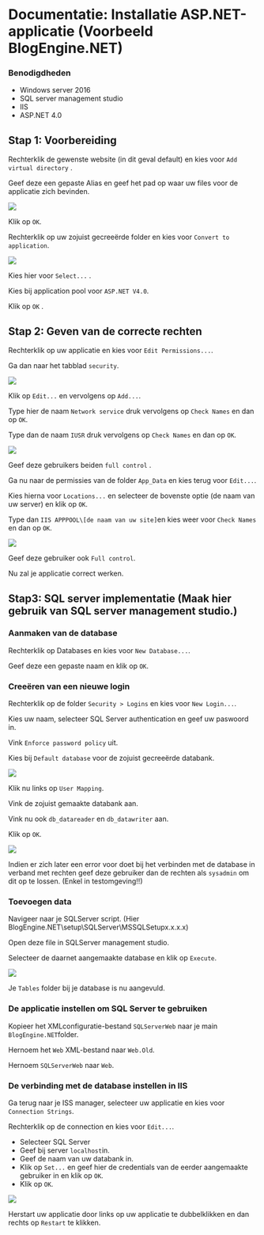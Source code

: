 # Documentatie: Installatie ASP.NET-applicatie (Voorbeeld BlogEngine.NET)

### Benodigdheden
* Windows server 2016
* SQL server management studio
* IIS
* ASP.NET 4.0

## Stap 1: Voorbereiding

Rechterklik de gewenste website (in dit geval default) en kies voor `Add virtual directory` .

Geef deze een gepaste Alias en geef het pad op waar uw files voor de applicatie zich bevinden.  

<img src="../Afbeeldingen/directory.PNG">  

Klik op `OK`.

Rechterklik op uw zojuist gecreeërde folder en kies voor `Convert to application`.  

<img src="../Afbeeldingen/application.PNG">  

Kies hier voor `Select...` .

Kies bij application pool voor `ASP.NET V4.0`.

Klik op `OK` .

## Stap 2: Geven van de correcte rechten

Rechterklik op uw applicatie en kies voor `Edit Permissions...`.

Ga dan naar het tabblad `security`.  

<img src="../Afbeeldingen/security.PNG">  

Klik op `Edit...` en vervolgens op `Add...`.

Type hier de naam `Network service` druk vervolgens op `Check Names` en dan op `OK`.

Type dan de naam `IUSR` druk vervolgens op `Check Names` en dan op `OK`.  

<img src="../Afbeeldingen/user.PNG">  

Geef deze gebruikers beiden `full control` .


Ga nu naar de permissies van de folder `App_Data` en kies terug voor `Edit...`.

Kies hierna voor `Locations...` en selecteer de bovenste optie (de naam van uw server) en klik op `OK`.

Type dan `IIS APPPOOL\[de naam van uw site]`en kies weer voor `Check Names` en dan op `OK`.  

<img src="../Afbeeldingen/appdata.PNG">  

Geef deze gebruiker ook `Full control`.

Nu zal je applicatie correct werken.

## Stap3: SQL server implementatie (Maak hier gebruik van SQL server management studio.)

### Aanmaken van de database

Rechterklik op Databases en kies voor `New Database...`.

Geef deze een gepaste naam en klik op `OK`.

### Creeëren van een nieuwe login
Rechterklik op de folder `Security > Logins` en kies voor `New Login...`.

Kies uw naam, selecteer SQL Server authentication en geef uw paswoord in.

Vink `Enforce password policy` uit.

Kies bij `Default database` voor de zojuist gecreeërde databank.  

<img src="../Afbeeldingen/login.PNG">  

Klik nu links op `User Mapping`.

Vink de zojuist gemaakte databank aan.

Vink nu ook `db_datareader` en `db_datawriter` aan.

Klik op `OK`.  

<img src="../Afbeeldingen/map.PNG">  

Indien er zich later een error voor doet bij het verbinden met de database in verband met rechten geef deze gebruiker dan de rechten als `sysadmin` om dit op te lossen. (Enkel in testomgeving!!)
### Toevoegen data

Navigeer naar je SQLServer script. (Hier BlogEngine.NET\setup\SQLServer\MSSQLSetupx.x.x.x)

Open deze file in SQLServer management studio.  

Selecteer de daarnet aangemaakte database en klik op `Execute`.  

<img src="../Afbeeldingen/selecterendatabase.PNG">  

Je `Tables` folder bij je database is nu aangevuld.

### De applicatie instellen om SQL Server te gebruiken

Kopieer het XMLconfiguratie-bestand `SQLServerWeb` naar je main `BlogEngine.NET`folder.

Hernoem het `Web` XML-bestand naar `Web.Old`.

Hernoem `SQLServerWeb` naar `Web`.

### De verbinding met de database instellen in IIS

Ga terug naar je ISS manager, selecteer uw applicatie en kies voor `Connection Strings`.

Rechterklik op de connection en kies voor `Edit...`.

* Selecteer SQL Server
* Geef bij server `localhost`in.
* Geef de naam van uw databank in.
* Klik op `Set...` en geef hier de credentials van de eerder aangemaakte gebruiker in en klik op `OK`.
* Klik op `OK`.  

<img src="../Afbeeldingen/connectie.PNG">  

Herstart uw applicatie door links op uw applicatie te dubbelklikken en dan rechts op `Restart` te klikken.










